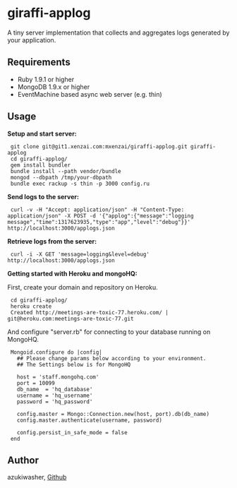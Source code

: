 giraffi-applog
============

A tiny server implementation that collects and aggregates logs generated
by your application. 

Requirements
---------------

* Ruby 1.9.1 or higher
* MongoDB 1.9.x or higher
* EventMachine based async web server (e.g. thin)

Usage
---------------

__Setup and start server:__

     git clone git@git1.xenzai.com:mxenzai/giraffi-applog.git giraffi-applog
     cd giraffi-applog/
     gem install bundler
     bundle install --path vendor/bundle
     mongod --dbpath /tmp/your-dbpath
     bundle exec rackup -s thin -p 3000 config.ru

__Send logs to the server:__

     curl -v -H "Accept: application/json" -H "Content-Type: application/json" -X POST -d '{"applog":{"message":"logging message","time":1317623935,"type":"app","level":"debug"}}' http://localhost:3000/applogs.json

__Retrieve logs from the server:__

     curl -i -X GET 'message=logging&level=debug' http://localhost:3000/applogs.json

__Getting started with Heroku and mongoHQ:__

First, create your domain and repository on Heroku.

     cd giraffi-applog/
     heroku create
     Created http://meetings-are-toxic-77.heroku.com/ | git@heroku.com:meetings-are-toxic-77.git

And configure "server.rb" for connecting to your database running on MongoHQ.

     Mongoid.configure do |config|
       ## Please change params below according to your environment.
       ## The Settings below is for MongoHQ

       host = 'staff.mongohq.com'    
       port = 10099
       db_name  = 'hq_database'
       username = 'hq_username'
       password = 'hq_password'

       config.master = Mongo::Connection.new(host, port).db(db_name)
       config.master.authenticate(username, password)

       config.persist_in_safe_mode = false  
     end


Author
---------------
azukiwasher, [Github](https://github.com/azukiwasher)
